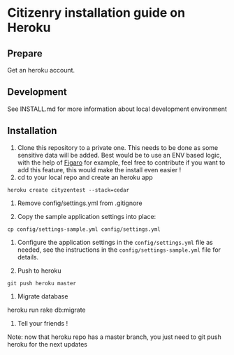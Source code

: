 Citizenry installation guide on Heroku
======================================

Prepare
-------

Get an heroku account.

Development
-----------

See INSTALL.md for more information about local development environment

Installation
------------

1. Clone this repository to a private one. This needs to be done as some sensitive data will be added. Best would be to use an ENV based logic, with the help of [Figaro](https://github.com/laserlemon/figaro) for example, feel free to contribute if you want to add this feature, this would make the install even easier !
1. cd to your local repo and create an heroku app

  ```heroku create cityzentest --stack=cedar```

1. Remove config/settings.yml from .gitignore

1. Copy the sample application settings into place:

  ```cp config/settings-sample.yml config/settings.yml```

1. Configure the application settings in the `config/settings.yml` file as needed, see the instructions in the `config/settings-sample.yml` file for details.

1. Push to heroku

  ```git push heroku master```

1. Migrate database

  heroku run rake db:migrate

1. Tell your friends !

Note: now that heroku repo has a master branch, you just need to git push heroku for the next updates
